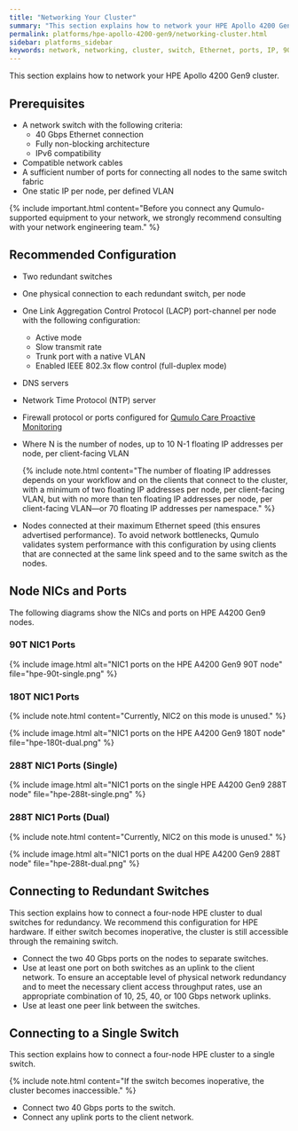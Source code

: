 ```yaml
---
title: "Networking Your Cluster"
summary: "This section explains how to network your HPE Apollo 4200 Gen9 cluster."
permalink: platforms/hpe-apollo-4200-gen9/networking-cluster.html
sidebar: platforms_sidebar
keywords: network, networking, cluster, switch, Ethernet, ports, IP, 90T, 180T, 288T
---
```


This section explains how to network your HPE Apollo 4200 Gen9 cluster.

## Prerequisites

* A network switch with the following criteria:
  * 40 Gbps Ethernet connection
  * Fully non-blocking architecture
  * IPv6 compatibility
* Compatible network cables
* A sufficient number of ports for connecting all nodes to the same switch fabric
* One static IP per node, per defined VLAN

{% include important.html content="Before you connect any Qumulo-supported equipment to your network, we strongly recommend consulting with your network engineering team." %}

## Recommended Configuration

* Two redundant switches
* One physical connection to each redundant switch, per node
* One Link Aggregation Control Protocol (LACP) port-channel per node with the following configuration:
  * Active mode
  * Slow transmit rate
  * Trunk port with a native VLAN
  * Enabled IEEE 802.3x flow control (full-duplex mode)
* DNS servers
* Network Time Protocol (NTP) server
* Firewall protocol or ports configured for [Qumulo Care Proactive Monitoring](https://care.qumulo.com/hc/en-us/articles/115007283828-Qumulo-Care-Proactive-Monitoring)
* Where N is the number of nodes, up to 10 N-1 floating IP addresses per node, per client-facing VLAN

  {% include note.html content="The number of floating IP addresses depends on your workflow and on the clients that connect to the cluster, with a minimum of two floating IP addresses per node, per client-facing VLAN, but with no more than ten floating IP addresses per node, per client-facing VLAN&mdash;or 70 floating IP addresses per namespace." %}

* Nodes connected at their maximum Ethernet speed (this ensures advertised performance). To avoid network bottlenecks, Qumulo validates system performance with this configuration by using clients that are connected at the same link speed and to the same switch as the nodes.

## Node NICs and Ports
The following diagrams show the NICs and ports on HPE A4200 Gen9 nodes.

### 90T NIC1 Ports

{% include image.html alt="NIC1 ports on the HPE A4200 Gen9 90T node" file="hpe-90t-single.png" %}

### 180T NIC1 Ports

{% include note.html content="Currently, NIC2 on this mode is unused." %}

{% include image.html alt="NIC1 ports on the HPE A4200 Gen9 180T node" file="hpe-180t-dual.png" %}

### 288T NIC1 Ports (Single)

{% include image.html alt="NIC1 ports on the single HPE A4200 Gen9 288T node" file="hpe-288t-single.png" %}

### 288T NIC1 Ports (Dual)

{% include note.html content="Currently, NIC2 on this mode is unused." %}

{% include image.html alt="NIC1 ports on the dual HPE A4200 Gen9 288T node" file="hpe-288t-dual.png" %}

## Connecting to Redundant Switches

This section explains how to connect a four-node HPE cluster to dual switches for redundancy. We recommend this configuration for HPE hardware. If either switch becomes inoperative, the cluster is still accessible through the remaining switch.

* Connect the two 40 Gbps ports on the nodes to separate switches.
* Use at least one port on both switches as an uplink to the client network. To ensure an acceptable level of physical network redundancy and to meet the necessary client access throughput rates, use an appropriate combination of 10, 25, 40, or 100 Gbps network uplinks.
* Use at least one peer link between the switches.

## Connecting to a Single Switch

This section explains how to connect a four-node HPE cluster to a single switch.

{% include note.html content="If the switch becomes inoperative, the cluster becomes inaccessible." %}

* Connect two 40 Gbps ports to the switch.
* Connect any uplink ports to the client network.

